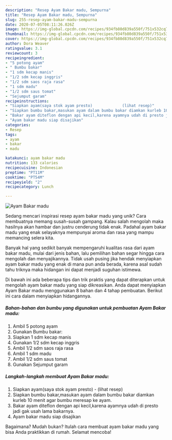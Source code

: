 ```yaml
---
description: "Resep Ayam Bakar madu, Sempurna"
title: "Resep Ayam Bakar madu, Sempurna"
slug: 255-resep-ayam-bakar-madu-sempurna
date: 2020-07-05T08:11:26.026Z
image: https://img-global.cpcdn.com/recipes/934fb80d839a550f/751x532cq70/ayam-bakar-madu-foto-resep-utama.jpg
thumbnail: https://img-global.cpcdn.com/recipes/934fb80d839a550f/751x532cq70/ayam-bakar-madu-foto-resep-utama.jpg
cover: https://img-global.cpcdn.com/recipes/934fb80d839a550f/751x532cq70/ayam-bakar-madu-foto-resep-utama.jpg
author: Dora Weaver
ratingvalue: 3.1
reviewcount: 3
recipeingredient:
- "5 potong ayam"
- " Bumbu bakar"
- "1 sdm kecap manis"
- "1/2 sdm kecap inggris"
- "1/2 sdm saos raja rasa"
- "1 sdm madu"
- "1/2 sdm saus tomat"
- "Sejumput garam"
recipeinstructions:
- "Siapkan ayam(saya stok ayam presto)             (lihat resep)"
- "Siapkan bumbu bakar,masukan ayam dalam bumbu bakar diamkan kurleb 10 menit agar bumbu meresap ke ayam."
- "Bakar ayam diteflon dengan api kecil,karena ayamnya udah di presto jadi gak usah lama bakarnya."
- "Ayam bakar madu siap disajikan"
categories:
- Resep
tags:
- ayam
- bakar
- madu

katakunci: ayam bakar madu 
nutrition: 133 calories
recipecuisine: Indonesian
preptime: "PT11M"
cooktime: "PT54M"
recipeyield: "2"
recipecategory: Lunch

---
```



![Ayam Bakar madu](https://img-global.cpcdn.com/recipes/934fb80d839a550f/751x532cq70/ayam-bakar-madu-foto-resep-utama.jpg)

Sedang mencari inspirasi resep ayam bakar madu yang unik? Cara membuatnya memang susah-susah gampang. Kalau salah mengolah maka hasilnya akan hambar dan justru cenderung tidak enak. Padahal ayam bakar madu yang enak selayaknya mempunyai aroma dan rasa yang mampu memancing selera kita.



Banyak hal yang sedikit banyak mempengaruhi kualitas rasa dari ayam bakar madu, mulai dari jenis bahan, lalu pemilihan bahan segar hingga cara mengolah dan menyajikannya. Tidak usah pusing jika hendak menyiapkan ayam bakar madu yang enak di mana pun anda berada, karena asal sudah tahu triknya maka hidangan ini dapat menjadi suguhan istimewa.


Di bawah ini ada beberapa tips dan trik praktis yang dapat diterapkan untuk mengolah ayam bakar madu yang siap dikreasikan. Anda dapat menyiapkan Ayam Bakar madu menggunakan 8 bahan dan 4 tahap pembuatan. Berikut ini cara dalam menyiapkan hidangannya.

<!--inarticleads1-->

##### Bahan-bahan dan bumbu yang digunakan untuk pembuatan Ayam Bakar madu:

1. Ambil 5 potong ayam
1. Gunakan  Bumbu bakar:
1. Siapkan 1 sdm kecap manis
1. Gunakan 1/2 sdm kecap inggris
1. Ambil 1/2 sdm saos raja rasa
1. Ambil 1 sdm madu
1. Ambil 1/2 sdm saus tomat
1. Gunakan Sejumput garam




<!--inarticleads2-->

##### Langkah-langkah membuat Ayam Bakar madu:

1. Siapkan ayam(saya stok ayam presto) -             (lihat resep)
1. Siapkan bumbu bakar,masukan ayam dalam bumbu bakar diamkan kurleb 10 menit agar bumbu meresap ke ayam.
1. Bakar ayam diteflon dengan api kecil,karena ayamnya udah di presto jadi gak usah lama bakarnya.
1. Ayam bakar madu siap disajikan




Bagaimana? Mudah bukan? Itulah cara membuat ayam bakar madu yang bisa Anda praktikkan di rumah. Selamat mencoba!
